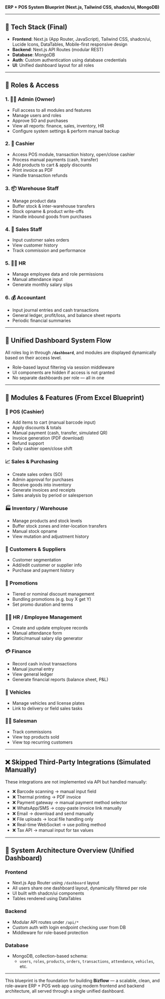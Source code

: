 **ERP + POS System Blueprint (Next.js, Tailwind CSS, shadcn/ui, MongoDB)**

---

## 🧱 Tech Stack (Final)

- **Frontend**: Next.js (App Router, JavaScript), Tailwind CSS, shadcn/ui, Lucide Icons, DataTables, Mobile-first responsive design
- **Backend**: Next.js API Routes (modular REST)
- **Database**: MongoDB
- **Auth**: Custom authentication using database credentials
- **UI**: Unified dashboard layout for all roles

---

## 🤝 Roles & Access

### 1. 🧑‍💼 Admin (Owner)

- Full access to all modules and features
- Manage users and roles
- Approve SO and purchases
- View all reports: finance, sales, inventory, HR
- Configure system settings & perform manual backup

### 2. 🧾 Cashier

- Access POS module, transaction history, open/close cashier
- Process manual payments (cash, transfer)
- Add products to cart & apply discounts
- Print invoice as PDF
- Handle transaction refunds

### 3. 📦 Warehouse Staff

- Manage product data
- Buffer stock & inter-warehouse transfers
- Stock opname & product write-offs
- Handle inbound goods from purchases

### 4. 🚗 Sales Staff

- Input customer sales orders
- View customer history
- Track commission and performance

### 5. 🧑‍🎓 HR

- Manage employee data and role permissions
- Manual attendance input
- Generate monthly salary slips

### 6. 💰 Accountant

- Input journal entries and cash transactions
- General ledger, profit/loss, and balance sheet reports
- Periodic financial summaries

---

## 🔄 Unified Dashboard System Flow

All roles log in through **`/dashboard`**, and modules are displayed dynamically based on their access level.

- Role-based layout filtering via session middleware
- UI components are hidden if access is not granted
- No separate dashboards per role — all in one

---

## 📆 Modules & Features (From Excel Blueprint)

### 🛒 POS (Cashier)

- Add items to cart (manual barcode input)
- Apply discounts & totals
- Manual payment (cash, transfer, simulated QR)
- Invoice generation (PDF download)
- Refund support
- Daily cashier open/close shift

### 📈 Sales & Purchasing

- Create sales orders (SO)
- Admin approval for purchases
- Receive goods into inventory
- Generate invoices and receipts
- Sales analysis by period or salesperson

### 🏭 Inventory / Warehouse

- Manage products and stock levels
- Buffer stock zones and inter-location transfers
- Manual stock opname
- View mutation and adjustment history

### 👥 Customers & Suppliers

- Customer segmentation
- Add/edit customer or supplier info
- Purchase and payment history

### 🎁 Promotions

- Tiered or nominal discount management
- Bundling promotions (e.g. buy X get Y)
- Set promo duration and terms

### 🧑‍💼 HR / Employee Management

- Create and update employee records
- Manual attendance form
- Static/manual salary slip generator

### 💳 Finance

- Record cash in/out transactions
- Manual journal entry
- View general ledger
- Generate financial reports (balance sheet, P&L)

### 🚚 Vehicles

- Manage vehicles and license plates
- Link to delivery or field sales tasks

### 🧑‍💼 Salesman

- Track commissions
- View top products sold
- View top recurring customers

---

## ❌ Skipped Third-Party Integrations (Simulated Manually)

These integrations are not implemented via API but handled manually:

- ❌ Barcode scanning → manual input field
- ❌ Thermal printing → PDF invoice
- ❌ Payment gateway → manual payment method selector
- ❌ WhatsApp/SMS → copy-paste invoice link manually
- ❌ Email → download and send manually
- ❌ File uploads → local file handling only
- ❌ Real-time WebSocket → use polling method
- ❌ Tax API → manual input for tax values

---

## 🧬 System Architecture Overview (Unified Dashboard)

### Frontend

- Next.js App Router using `/dashboard` layout
- All users share one dashboard layout, dynamically filtered per role
- UI built with shadcn/ui components
- Tables rendered using DataTables

### Backend

- Modular API routes under `/api/*`
- Custom auth with login endpoint checking user from DB
- Middleware for role-based protection

### Database

- MongoDB, collection-based schema:
  - `users`, `roles`, `products`, `orders`, `transactions`, `attendance`, `vehicles`, etc.

---

This blueprint is the foundation for building **Bizflow** — a scalable, clean, and role-aware ERP + POS web app using modern frontend and backend architecture, all served through a single unified dashboard.
